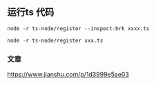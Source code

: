 ## 运行ts 代码

~~~
node -r ts-node/register --inspect-brk xxxx.ts
~~~

~~~
node -r ts-node/register xxx.ts
~~~

### 文章

https://www.jianshu.com/p/1d3999e5ae03